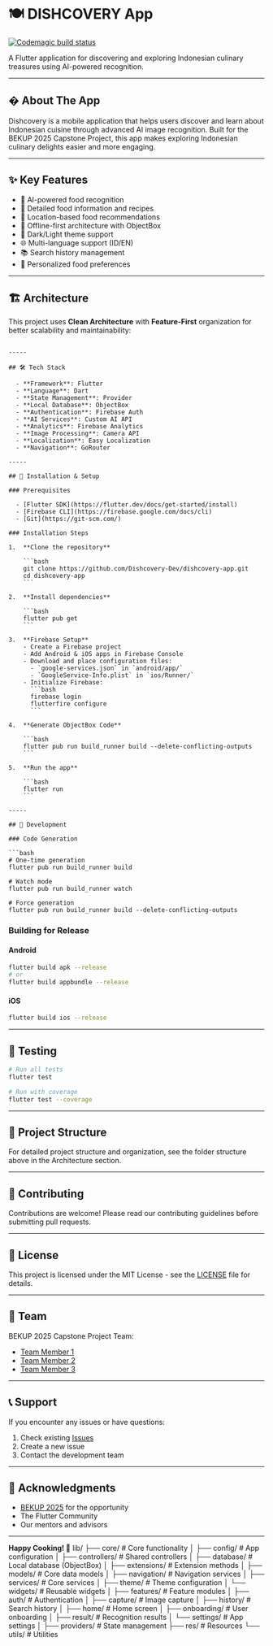 # 🍽️ DISHCOVERY App

[![Codemagic build status](https://api.codemagic.io/apps/YOUR_APP_ID/YOUR_WORKFLOW_ID/status_badge.svg)](https://codemagic.io/apps/YOUR_APP_ID/YOUR_WORKFLOW_ID/latest_build)

A Flutter application for discovering and exploring Indonesian culinary treasures using AI-powered recognition.

-----

## � About The App

Dishcovery is a mobile application that helps users discover and learn about Indonesian cuisine through advanced AI image recognition. Built for the BEKUP 2025 Capstone Project, this app makes exploring Indonesian culinary delights easier and more engaging.

-----

## ✨ Key Features

  - 📸 AI-powered food recognition
  - 🍳 Detailed food information and recipes
  - 📍 Location-based food recommendations
  - 📱 Offline-first architecture with ObjectBox
  - 🌙 Dark/Light theme support
  - 🌐 Multi-language support (ID/EN)
  - 📚 Search history management
  - 🎯 Personalized food preferences

-----

## 🏗️ Architecture

This project uses **Clean Architecture** with **Feature-First** organization for better scalability and maintainability:

```

-----

## 🛠️ Tech Stack

  - **Framework**: Flutter
  - **Language**: Dart
  - **State Management**: Provider
  - **Local Database**: ObjectBox
  - **Authentication**: Firebase Auth
  - **AI Services**: Custom AI API
  - **Analytics**: Firebase Analytics
  - **Image Processing**: Camera API
  - **Localization**: Easy Localization
  - **Navigation**: GoRouter

-----

## 🚀 Installation & Setup

### Prerequisites

  - [Flutter SDK](https://flutter.dev/docs/get-started/install)
  - [Firebase CLI](https://firebase.google.com/docs/cli)
  - [Git](https://git-scm.com/)

### Installation Steps

1.  **Clone the repository**

    ```bash
    git clone https://github.com/Dishcovery-Dev/dishcovery-app.git
    cd dishcovery-app
    ```

2.  **Install dependencies**

    ```bash
    flutter pub get
    ```

3.  **Firebase Setup**
    - Create a Firebase project
    - Add Android & iOS apps in Firebase Console
    - Download and place configuration files:
      - `google-services.json` in `android/app/`
      - `GoogleService-Info.plist` in `ios/Runner/`
    - Initialize Firebase:
      ```bash
      firebase login
      flutterfire configure
      ```

4.  **Generate ObjectBox Code**

    ```bash
    flutter pub run build_runner build --delete-conflicting-outputs
    ```

5.  **Run the app**

    ```bash
    flutter run
    ```

-----

## 📱 Development

### Code Generation

```bash
# One-time generation
flutter pub run build_runner build

# Watch mode
flutter pub run build_runner watch

# Force generation
flutter pub run build_runner build --delete-conflicting-outputs
```

### Building for Release

#### Android

```bash
flutter build apk --release
# or
flutter build appbundle --release
```

#### iOS

```bash
flutter build ios --release
```

-----

## 🧪 Testing

```bash
# Run all tests
flutter test

# Run with coverage
flutter test --coverage
```

-----

## 📁 Project Structure

For detailed project structure and organization, see the folder structure above in the Architecture section.

-----

## 🤝 Contributing

Contributions are welcome! Please read our contributing guidelines before submitting pull requests.

-----

## 📄 License

This project is licensed under the MIT License - see the [LICENSE](LICENSE) file for details.

-----

## 👥 Team

BEKUP 2025 Capstone Project Team:
- [Team Member 1](https://github.com/username)
- [Team Member 2](https://github.com/username)
- [Team Member 3](https://github.com/username)

-----

## 📞 Support

If you encounter any issues or have questions:

1. Check existing [Issues](https://github.com/Dishcovery-Dev/dishcovery-app/issues)
2. Create a new issue
3. Contact the development team

-----

## 🙏 Acknowledgments

- [BEKUP 2025](https://bekup.com) for the opportunity
- The Flutter Community
- Our mentors and advisors

-----

**Happy Cooking! 🍳**
lib/
├── core/              # Core functionality
│   ├── config/        # App configuration
│   ├── controllers/   # Shared controllers
│   ├── database/     # Local database (ObjectBox)
│   ├── extensions/   # Extension methods
│   ├── models/       # Core data models
│   ├── navigation/   # Navigation services
│   ├── services/     # Core services
│   ├── theme/        # Theme configuration
│   └── widgets/      # Reusable widgets
│
├── features/          # Feature modules
│   ├── auth/         # Authentication
│   ├── capture/      # Image capture
│   ├── history/      # Search history
│   ├── home/         # Home screen
│   ├── onboarding/   # User onboarding
│   ├── result/       # Recognition results
│   └── settings/     # App settings
│
├── providers/         # State management
├── res/              # Resources
└── utils/            # Utilities



